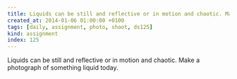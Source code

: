 ```yaml
---
title: Liquids can be still and reflective or in motion and chaotic. Make a photograph of something liquid today.
created_at: 2014-01-06 01:00:00 +0100
tags: [daily, assignment, photo, shoot, ds125]
kind: assignment
index: 125
---
```


Liquids can be still and reflective or in motion and chaotic. Make a photograph of something liquid today.
